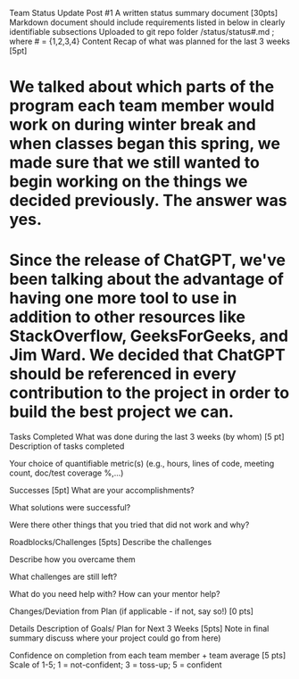 Team Status Update Post #1
A written status summary document [30pts]
Markdown document should include requirements listed in below in clearly identifiable subsections
Uploaded to git repo folder /status/status​#​.md ; where # = {1,2,3,4}
Content
Recap of what was planned for the last 3 weeks [5pt]

# We talked about which parts of the program each team member would work on during winter break and when classes began this spring, we made sure that we still wanted to begin working on the things we decided previously. The answer was yes. 

# Since the release of ChatGPT, we've been talking about the advantage of having one more tool to use in addition to other resources like StackOverflow, GeeksForGeeks, and Jim Ward. We decided that ChatGPT should be referenced in every contribution to the project in order to build the best project we can.  

Tasks Completed What was done during the last 3 weeks (by whom) [5 pt]
Description of tasks completed


Your choice of quantifiable metric(s)
(e.g., hours, lines of code, meeting count, doc/test coverage %,...)


Successes [5pt]
What are your accomplishments?


What solutions were successful?


Were there other things that you tried that did not work and why?


Roadblocks/Challenges [5pts]
Describe the challenges


Describe how you overcame them


What challenges are still left?


What do you need help with? How can your mentor help?


Changes/Deviation from Plan ​(if applicable - if not, say so!) [0 pts]


Details Description of Goals/ Plan for ​Next 3 Weeks [5pts]
Note in final summary discuss where your project could go from here)


Confidence on completion from each team member + team average [5 pts]
Scale of 1-5; 1 = not-confident; 3 = toss-up; 5 = confident

